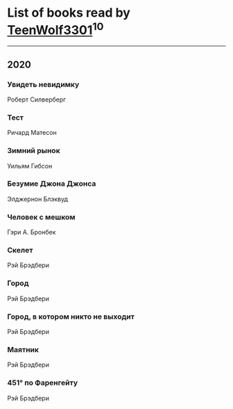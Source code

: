 # List of books read by [TeenWolf3301](t.me/TeenWolf3301)<sup>10</sup>
---

## 2020

### Увидеть невидимку
Роберт Силверберг


### Тест
Ричард Матесон


### Зимний рынок
Уильям Гибсон


### Безумие Джона Джонса
Элджернон Блэквуд


### Человек с мешком
Гэри А. Бронбек


### Скелет
Рэй Брэдбери


### Город
Рэй Брэдбери


### Город, в котором никто не выходит
Рэй Брэдбери


### Маятник
Рэй Брэдбери


### 451° по Фаренгейту
Рэй Брэдбери



